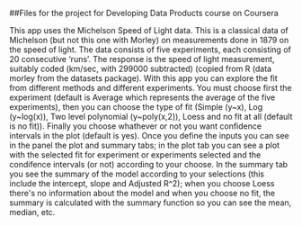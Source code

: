 ##Files for the project for Developing Data Products course on Coursera 

This app uses the Michelson Speed of Light data. This is a classical 
             data of Michelson (but not this one with Morley) on measurements done 
             in 1879 on the speed of light. The data consists of five experiments, 
             each consisting of 20 consecutive ‘runs’. The response is the speed of 
             light measurement, suitably coded (km/sec, with 299000 subtracted) (copied 
             from R (data morley from the datasets package). With this app you can explore
             the fit from different methods and different experiments.
             You must choose first the experiment (default is 
             Average which represents the average of the five experiments), then you can
             choose the type of fit (Simple (y~x), Log (y~log(x)),
             Two level polynomial (y~poly(x,2)), Loess and no fit at all (default is no fit)).
             Finally you choose whathever or not you want confidence intervals in the plot (default is yes). 
             Once you define the inputs you can see in the panel the plot and summary 
             tabs; in the plot tab you can see a plot with the selected fit for experiment
             or experiments selected and the condifence intervals (or not) according
             to your choose. In the summary tab you see the summary of the model 
             according to your selections (this include the intercept, slope and 
             Adjusted R^2); when you choose Loess there's no information about the model
             and when you choose no fit, the summary is calculated with the summary
             function so you can see the mean, median, etc.
